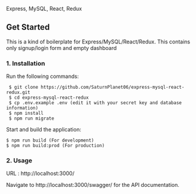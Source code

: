 Express, MySQL, React, Redux

## Get Started
This is a kind of boilerplate for Express/MySQL/React/Redux.
This contains only signup/login form and empty dashboard

### 1. Installation

Run the following commands:

``` 
 $ git clone https://github.com/SaturnPlanet06/express-mysql-react-redux.git
 $ cd express-mysql-react-redux
 $ cp .env.example .env (edit it with your secret key and database information)
 $ npm install
 $ npm run migrate
 ```

 Start and build the application: 
 ```
 $ npm run build (For development)
 $ npm run build:prod (For production)
```

### 2. Usage

URL : http://localhost:3000/

Navigate to http://localhost:3000/swagger/ for the API documentation.